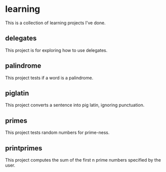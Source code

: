 # learning
This is a collection of learning projects I've done.

## delegates
This project is for exploring how to use delegates.

## palindrome
This project tests if a word is a palindrome.

## piglatin
This project converts a sentence into pig latin, ignoring punctuation.

## primes
This project tests random numbers for prime-ness.

## printprimes
This project computes the sum of the first n prime numbers specified by the user.

